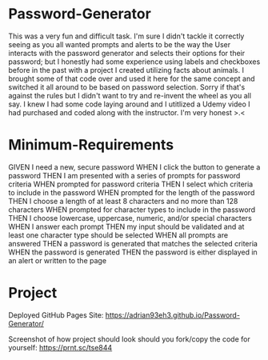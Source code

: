 # Password-Generator
This was a very fun and difficult task. I'm sure I didn't tackle it correctly seeing as you all wanted prompts and alerts to be the way the User interacts with the password generator and selects their options for their password; but I honestly had some experience using labels and checkboxes before in the past with a project I created utilizing facts about animals. I brought some of that code over and used it here for the same concept and switched it all around to be based on password selection. Sorry if that's against the rules but I didn't want to try and re-invent the wheel as you all say. I knew I had some code laying around and I utitlized a Udemy video I had purchased and coded along with the instructor. I'm very honest >.<

# Minimum-Requirements
GIVEN I need a new, secure password
WHEN I click the button to generate a password
THEN I am presented with a series of prompts for password criteria
WHEN prompted for password criteria
THEN I select which criteria to include in the password
WHEN prompted for the length of the password
THEN I choose a length of at least 8 characters and no more than 128 characters
WHEN prompted for character types to include in the password
THEN I choose lowercase, uppercase, numeric, and/or special characters
WHEN I answer each prompt
THEN my input should be validated and at least one character type should be selected
WHEN all prompts are answered
THEN a password is generated that matches the selected criteria
WHEN the password is generated
THEN the password is either displayed in an alert or written to the page

# Project
Deployed GitHub Pages Site: https://adrian93eh3.github.io/Password-Generator/

Screenshot of how project should look should you fork/copy the code for yourself: https://prnt.sc/tse844
